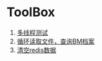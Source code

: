 # ToolBox
1. [多线程测试](https://github.com/lichao111/ToolBox/blob/master/MultiThreadTest/MultiThreadTest.cpp)
2. [循环读取文件，查询BM档案](https://github.com/lichao111/ToolBox/blob/master/CheckBMDoc.sh)
3. [清空redis数据](https://github.com/lichao111/ToolBox/blob/master/ClearRedisData.sh) 
